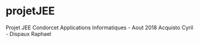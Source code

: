 # projetJEE
Projet JEE Condorcet Applications Informatiques - Aout 2018
Acquisto Cyril - Dispaux Raphael
